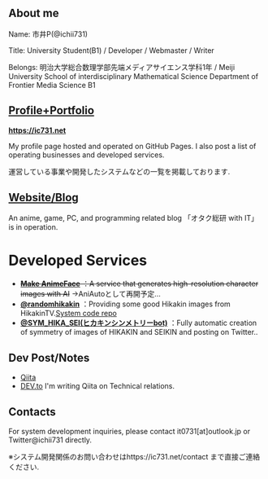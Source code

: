 ## About me

Name: 市井P(@ichii731)

Title: University Student(B1) / Developer / Webmaster / Writer

Belongs: 明治大学総合数理学部先端メディアサイエンス学科1年 / Meiji University School of interdisciplinary Mathematical Science Department of Frontier Media Science B1

## [Profile+Portfolio](https://ic731.net/)
**https://ic731.net**

My profile page hosted and operated on GitHub Pages.
I also post a list of operating businesses and developed services.

運営している事業や開発したシステムなどの一覧を掲載しております.

## [Website/Blog](https://0115765.com/)
An anime, game, PC, and programming related blog 「オタク総研 with IT」 is in operation.

# Developed Services
- ~~**[Make AnimeFace](https://ai.0115765.com/makeface/)** ：A service that generates high-resolution character images with AI~~
→AniAutoとして再開予定…
- **[@randomhikakin](https://twitter.com/randomhikakin)** ：Providing some good Hikakin images from HikakinTV.[System code repo](https://github.com/ichii731/randomhikakin)
- **[@SYM_HIKA_SEI(ヒカキンシンメトリーbot)](https://twitter.com/SYM_HIKA_SEI)** ：Fully automatic creation of symmetry of images of HIKAKIN and SEIKIN and posting on Twitter..

## Dev Post/Notes
- [Qiita](https://qiita.com/ichii731/)
- [DEV.to](https://dev.to/ichii731/)
I'm writing Qiita on Technical relations.

## Contacts
For system development inquiries, please contact it0731[at]outlook.jp or Twitter@ichii731 directly.

※システム開発関係のお問い合わせはhttps://ic731.net/contact まで直接ご連絡ください.

